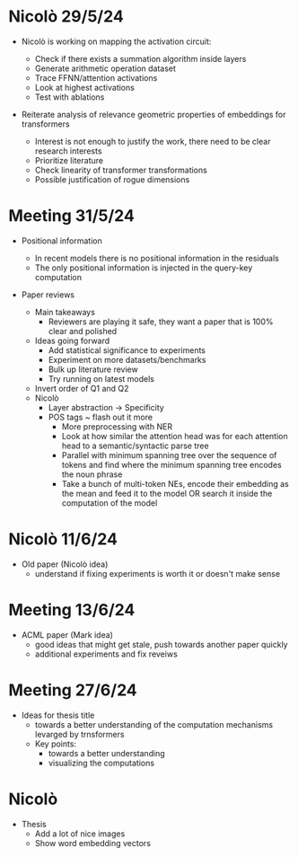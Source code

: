 # Nicolò 29/5/24

- Nicolò is working on mapping the activation circuit:
    - Check if there exists a summation algorithm inside layers
    - Generate arithmetic operation dataset
    - Trace FFNN/attention activations
    - Look at highest activations
    - Test with ablations

- Reiterate analysis of relevance geometric properties of embeddings for transformers
    - Interest is not enough to justify the work, there need to be clear research interests
    - Prioritize literature
    - Check linearity of transformer transformations
    - Possible justification of rogue dimensions

# Meeting 31/5/24

- Positional information
    - In recent models there is no positional information in the residuals
    - The only positional information is injected in the query-key computation

- Paper reviews
    - Main takeaways
        - Reviewers are playing it safe, they want a paper that is 100% clear and polished
    - Ideas going forward
        - Add statistical significance to experiments
        - Experiment on more datasets/benchmarks
        - Bulk up literature review
        - Try running on latest models
    - Invert order of Q1 and Q2
    - Nicolò
        - Layer abstraction -> Specificity
        - POS tags ~ flash out it more
            - More preprocessing with NER
            - Look at how similar the attention head was for each attention head to a semantic/syntactic parse tree
            - Parallel with minimum spanning tree over the sequence of tokens and find where the minimum spanning tree encodes the noun phrase
            - Take a bunch of multi-token NEs, encode their embedding as the mean and feed it to the model OR search it inside the computation of the model

# Nicolò 11/6/24

- Old paper (Nicolò idea)
    - understand if fixing experiments is worth it or doesn't make sense

# Meeting 13/6/24

- ACML paper (Mark idea)
    - good ideas that might get stale, push towards another paper quickly
    - additional experiments and fix reveiws

# Meeting 27/6/24

- Ideas for thesis title
    - towards a better understanding of the computation mechanisms levarged by trnsformers
    - Key points:
        - towards a better understanding 
        - visualizing the computations

# Nicolò 

- Thesis
    - Add a lot of nice images
    - Show word embedding vectors